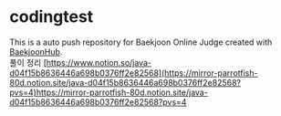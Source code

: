 # codingtest
This is a auto push repository for Baekjoon Online Judge created with [BaekjoonHub](https://github.com/BaekjoonHub/BaekjoonHub).
<br/>
풀이 정리
[https://www.notion.so/java-d04f15b8636446a698b0376ff2e82568](https://mirror-parrotfish-80d.notion.site/java-d04f15b8636446a698b0376ff2e82568?pvs=4)https://mirror-parrotfish-80d.notion.site/java-d04f15b8636446a698b0376ff2e82568?pvs=4

